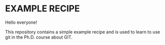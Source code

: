 # EXAMPLE RECIPE

Hello everyone! 

This repository contains a simple example recipe and is used to learn to use git in the Ph.D. course about GIT.